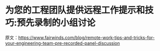 # 为您的工程团队提供远程工作提示和技巧:预先录制的小组讨论

原文：<https://www.fairwinds.com/blog/remote-work-tips-and-tricks-for-your-engineering-team-pre-recorded-panel-discussion>